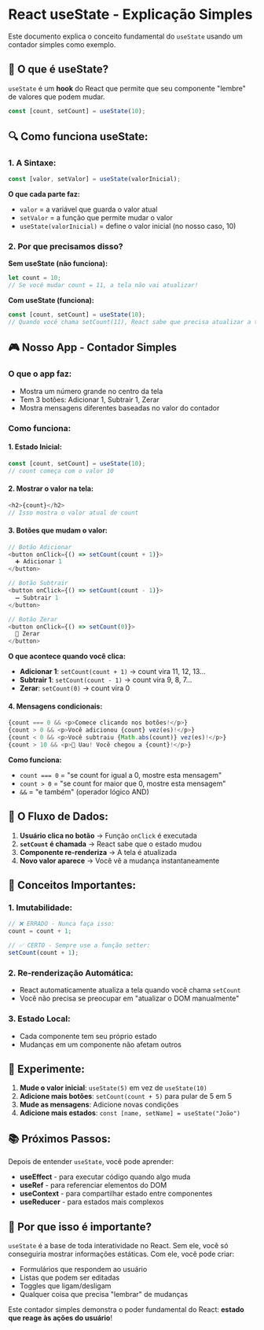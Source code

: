 # React useState - Explicação Simples

Este documento explica o conceito fundamental do `useState` usando um contador simples como exemplo.

## 🎯 **O que é useState?**

`useState` é um **hook** do React que permite que seu componente "lembre" de valores que podem mudar.

```javascript
const [count, setCount] = useState(10);
```

## 🔍 **Como funciona useState:**

### **1. A Sintaxe:**
```javascript
const [valor, setValor] = useState(valorInicial);
```

**O que cada parte faz:**
- `valor` = a variável que guarda o valor atual
- `setValor` = a função que permite mudar o valor
- `useState(valorInicial)` = define o valor inicial (no nosso caso, 10)

### **2. Por que precisamos disso?**

**Sem useState (não funciona):**
```javascript
let count = 10;
// Se você mudar count = 11, a tela não vai atualizar!
```

**Com useState (funciona):**
```javascript
const [count, setCount] = useState(10);
// Quando você chama setCount(11), React sabe que precisa atualizar a tela!
```

## 🎮 **Nosso App - Contador Simples**

### **O que o app faz:**
- Mostra um número grande no centro da tela
- Tem 3 botões: Adicionar 1, Subtrair 1, Zerar
- Mostra mensagens diferentes baseadas no valor do contador

### **Como funciona:**

#### **1. Estado Inicial:**
```javascript
const [count, setCount] = useState(10);
// count começa com o valor 10
```

#### **2. Mostrar o valor na tela:**
```javascript
<h2>{count}</h2>
// Isso mostra o valor atual de count
```

#### **3. Botões que mudam o valor:**
```javascript
// Botão Adicionar
<button onClick={() => setCount(count + 1)}>
  ➕ Adicionar 1
</button>

// Botão Subtrair
<button onClick={() => setCount(count - 1)}>
  ➖ Subtrair 1
</button>

// Botão Zerar
<button onClick={() => setCount(0)}>
  🔄 Zerar
</button>
```

**O que acontece quando você clica:**
- **Adicionar 1**: `setCount(count + 1)` → count vira 11, 12, 13...
- **Subtrair 1**: `setCount(count - 1)` → count vira 9, 8, 7...
- **Zerar**: `setCount(0)` → count vira 0

#### **4. Mensagens condicionais:**
```javascript
{count === 0 && <p>Comece clicando nos botões!</p>}
{count > 0 && <p>Você adicionou {count} vez(es)!</p>}
{count < 0 && <p>Você subtraiu {Math.abs(count)} vez(es)!</p>}
{count > 10 && <p>🎉 Uau! Você chegou a {count}!</p>}
```

**Como funciona:**
- `count === 0` = "se count for igual a 0, mostre esta mensagem"
- `count > 0` = "se count for maior que 0, mostre esta mensagem"
- `&&` = "e também" (operador lógico AND)

## 🔄 **O Fluxo de Dados:**

1. **Usuário clica no botão** → Função `onClick` é executada
2. **`setCount` é chamada** → React sabe que o estado mudou
3. **Componente re-renderiza** → A tela é atualizada
4. **Novo valor aparece** → Você vê a mudança instantaneamente

## 🎯 **Conceitos Importantes:**

### **1. Imutabilidade:**
```javascript
// ❌ ERRADO - Nunca faça isso:
count = count + 1;

// ✅ CERTO - Sempre use a função setter:
setCount(count + 1);
```

### **2. Re-renderização Automática:**
- React automaticamente atualiza a tela quando você chama `setCount`
- Você não precisa se preocupar em "atualizar o DOM manualmente"

### **3. Estado Local:**
- Cada componente tem seu próprio estado
- Mudanças em um componente não afetam outros

## 🧪 **Experimente:**

1. **Mude o valor inicial**: `useState(5)` em vez de `useState(10)`
2. **Adicione mais botões**: `setCount(count + 5)` para pular de 5 em 5
3. **Mude as mensagens**: Adicione novas condições
4. **Adicione mais estados**: `const [name, setName] = useState("João")`

## 📚 **Próximos Passos:**

Depois de entender `useState`, você pode aprender:
- **useEffect** - para executar código quando algo muda
- **useRef** - para referenciar elementos do DOM
- **useContext** - para compartilhar estado entre componentes
- **useReducer** - para estados mais complexos

## 🎉 **Por que isso é importante?**

`useState` é a base de toda interatividade no React. Sem ele, você só conseguiria mostrar informações estáticas. Com ele, você pode criar:
- Formulários que respondem ao usuário
- Listas que podem ser editadas
- Toggles que ligam/desligam
- Qualquer coisa que precisa "lembrar" de mudanças

Este contador simples demonstra o poder fundamental do React: **estado que reage às ações do usuário**!
